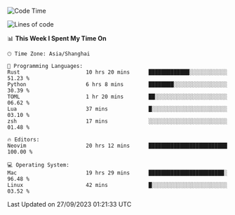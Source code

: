 <!--START_SECTION:waka-->
![Code Time](http://img.shields.io/badge/Code%20Time-1%2C626%20hrs%2011%20mins-blue)

![Lines of code](https://img.shields.io/badge/From%20Hello%20World%20I%27ve%20Written-286.1%20thousand%20lines%20of%20code-blue)

📊 **This Week I Spent My Time On** 

```text
🕑︎ Time Zone: Asia/Shanghai

💬 Programming Languages: 
Rust                     10 hrs 20 mins      █████████████░░░░░░░░░░░░   51.23 % 
Python                   6 hrs 8 mins        ████████░░░░░░░░░░░░░░░░░   30.39 % 
TOML                     1 hr 20 mins        ██░░░░░░░░░░░░░░░░░░░░░░░   06.62 % 
Lua                      37 mins             █░░░░░░░░░░░░░░░░░░░░░░░░   03.10 % 
zsh                      17 mins             ░░░░░░░░░░░░░░░░░░░░░░░░░   01.48 % 

🔥 Editors: 
Neovim                   20 hrs 12 mins      █████████████████████████   100.00 % 

💻 Operating System: 
Mac                      19 hrs 29 mins      ████████████████████████░   96.48 % 
Linux                    42 mins             █░░░░░░░░░░░░░░░░░░░░░░░░   03.52 % 
```


 Last Updated on 27/09/2023 01:21:33 UTC
<!--END_SECTION:waka-->
